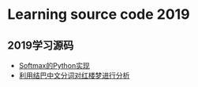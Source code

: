# Learning source code 2019

## 2019学习源码

- [Softmax的Python实现](https://github.com/KoU2N/Learning-Source-Code2019/tree/master/softmax)
- [利用结巴中文分词对红楼梦进行分析](https://github.com/KoU2N/Learning-Source-Code2019/tree/master/word_segmentation)
